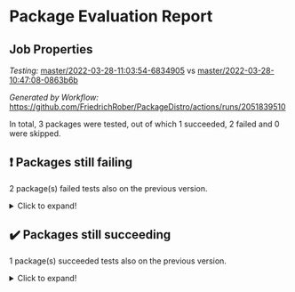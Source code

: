 # Package Evaluation Report

## Job Properties

*Testing:* [master/2022-03-28-11:03:54-6834905](https://github.com/FriedrichRober/PackageDistro/blob/data/reports/master/2022-03-28-11:03:54-6834905) vs [master/2022-03-28-10:47:08-0863b6b](https://github.com/FriedrichRober/PackageDistro/blob/data/reports/master/2022-03-28-10:47:08-0863b6b)

*Generated by Workflow:* https://github.com/FriedrichRober/PackageDistro/actions/runs/2051839510

In total, 3 packages were tested, out of which 1 succeeded, 2 failed and 0 were skipped.

## :exclamation: Packages still failing

2 package(s) failed tests also on the previous version.<details> <summary>Click to expand!</summary>

- ace 5.4 <br>
- aclib 1.3.2 <br>
</details>

## :heavy_check_mark: Packages still succeeding

1 package(s) succeeded tests also on the previous version.<details> <summary>Click to expand!</summary>

- agt 0.2 <br>
</details>

